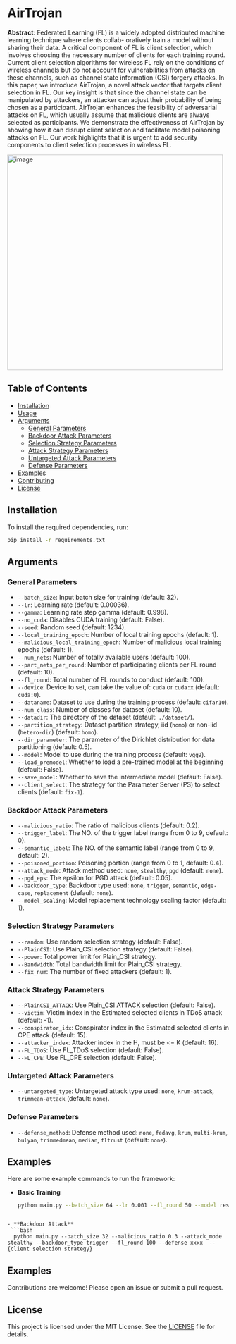 # AirTrojan
**Abstract**: Federated Learning (FL) is a widely adopted
distributed machine learning technique where clients collab-
oratively train a model without sharing their data. A critical
component of FL is client selection, which involves choosing the
necessary number of clients for each training round. Current
client selection algorithms for wireless FL rely on the conditions
of wireless channels but do not account for vulnerabilities from
attacks on these channels, such as channel state information
(CSI) forgery attacks. In this paper, we introduce AirTrojan,
a novel attack vector that targets client selection in FL. Our
key insight is that since the channel state can be manipulated
by attackers, an attacker can adjust their probability of being
chosen as a participant. AirTrojan enhances the feasibility of
adversarial attacks on FL, which usually assume that malicious
clients are always selected as participants. We demonstrate the
effectiveness of AirTrojan by showing how it can disrupt client
selection and facilitate model poisoning attacks on FL. Our
work highlights that it is urgent to add security components to
client selection processes in wireless FL.

<img width="489" alt="image" src="https://github.com/user-attachments/assets/02a0997b-ce7c-4371-99a6-ce06b0f440f9">


## Table of Contents
- [Installation](#installation)
- [Usage](#usage)
- [Arguments](#arguments)
  - [General Parameters](#general-parameters)
  - [Backdoor Attack Parameters](#backdoor-attack-parameters)
  - [Selection Strategy Parameters](#selection-strategy-parameters)
  - [Attack Strategy Parameters](#attack-strategy-parameters)
  - [Untargeted Attack Parameters](#untargeted-attack-parameters)
  - [Defense Parameters](#defense-parameters)
- [Examples](#examples)
- [Contributing](#contributing)
- [License](#license)

## Installation

To install the required dependencies, run:

```bash
pip install -r requirements.txt
```

## Arguments

### General Parameters

- `--batch_size`: Input batch size for training (default: 32).
- `--lr`: Learning rate (default: 0.00036).
- `--gamma`: Learning rate step gamma (default: 0.998).
- `--no_cuda`: Disables CUDA training (default: False).
- `--seed`: Random seed (default: 1234).
- `--local_training_epoch`: Number of local training epochs (default: 1).
- `--malicious_local_training_epoch`: Number of malicious local training epochs (default: 1).
- `--num_nets`: Number of totally available users (default: 100).
- `--part_nets_per_round`: Number of participating clients per FL round (default: 10).
- `--fl_round`: Total number of FL rounds to conduct (default: 100).
- `--device`: Device to set, can take the value of: `cuda` or `cuda:x` (default: `cuda:0`).
- `--dataname`: Dataset to use during the training process (default: `cifar10`).
- `--num_class`: Number of classes for dataset (default: 10).
- `--datadir`: The directory of the dataset (default: `./dataset/`).
- `--partition_strategy`: Dataset partition strategy, iid (`homo`) or non-iid (`hetero-dir`) (default: `homo`).
- `--dir_parameter`: The parameter of the Dirichlet distribution for data partitioning (default: 0.5).
- `--model`: Model to use during the training process (default: `vgg9`).
- `--load_premodel`: Whether to load a pre-trained model at the beginning (default: False).
- `--save_model`: Whether to save the intermediate model (default: False).
- `--client_select`: The strategy for the Parameter Server (PS) to select clients (default: `fix-1`).

### Backdoor Attack Parameters

- `--malicious_ratio`: The ratio of malicious clients (default: 0.2).
- `--trigger_label`: The NO. of the trigger label (range from 0 to 9, default: 0).
- `--semantic_label`: The NO. of the semantic label (range from 0 to 9, default: 2).
- `--poisoned_portion`: Poisoning portion (range from 0 to 1, default: 0.4).
- `--attack_mode`: Attack method used: `none`, `stealthy`, `pgd` (default: `none`).
- `--pgd_eps`: The epsilon for PGD attack (default: 0.05).
- `--backdoor_type`: Backdoor type used: `none`, `trigger`, `semantic`, `edge-case`, `replacement` (default: `none`).
- `--model_scaling`: Model replacement technology scaling factor (default: 1).

### Selection Strategy Parameters

- `--random`: Use random selection strategy (default: False).
- `--PlainCSI`: Use Plain_CSI selection strategy (default: False).
- `--power`: Total power limit for Plain_CSI strategy.
- `--Bandwidth`: Total bandwidth limit for Plain_CSI strategy.
- `--fix_num`: The number of fixed attackers (default: 1).

### Attack Strategy Parameters

- `--PlainCSI_ATTACK`: Use Plain_CSI ATTACK selection (default: False).
- `--victim`: Victim index in the Estimated selected clients in TDoS attack (default: -1).
- `--conspirator_idx`: Conspirator index in the Estimated selected clients in CPE attack (default: 15).
- `--attacker_index`: Attacker index in the H, must be <= K (default: 16).
- `--FL_TDoS`: Use FL_TDoS selection (default: False).
- `--FL_CPE`: Use FL_CPE selection (default: False).

### Untargeted Attack Parameters

- `--untargeted_type`: Untargeted attack type used: `none`, `krum-attack`, `trimmean-attack` (default: `none`).

### Defense Parameters

- `--defense_method`: Defense method used: `none`, `fedavg`, `krum`, `multi-krum`, `bulyan`, `trimmedmean`, `median`, `fltrust` (default: `none`).

## Examples

Here are some example commands to run the framework:

- **Basic Training**
  
  ```bash
  python main.py --batch_size 64 --lr 0.001 --fl_round 50 --model resnet18
```

- **Backdoor Attack**
 ```bash
  python main.py --batch_size 32 --malicious_ratio 0.3 --attack_mode stealthy --backdoor_type trigger --fl_round 100 --defense xxxx  --{client selection strategy}
```

## Examples

Contributions are welcome! Please open an issue or submit a pull request.


## License

This project is licensed under the MIT License. See the [LICENSE](LICENSE) file for details.

